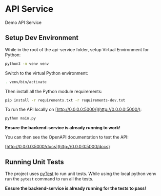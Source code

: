 # API Service

Demo API Service

## Setup Dev Environment

While in the root of the api-service folder, setup Virtual Environment for Python:

```bash
python3 -m venv venv
```

Switch to the virtual Python environment:

```bash
. venv/bin/activate
```

Then install all the Python module requirements:

```bash
pip install -r requirements.txt -r requirements-dev.txt
```

To run the API locally on [http://0.0.0.0:5000/](http://0.0.0.0:5000/):

```bash
python main.py 
```
**Ensure the backend-service is already running to work!**

You can then see the OpenAPI documentation to test the API:

[http://0.0.0.0:5000/docs](http://0.0.0.0:5000/docs)

## Running Unit Tests

The project uses [pyTest](https://docs.pytest.org/en/stable/) to run
unit tests. While using the local python venv run the `pytest` command
to run all the tests.

**Ensure the backend-service is already running for the tests to pass!**
